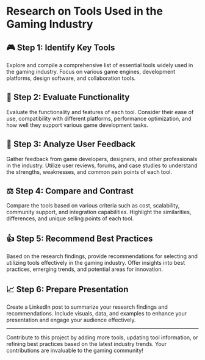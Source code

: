 # Research on Tools Used in the Gaming Industry

## 🎮 Step 1: Identify Key Tools

Explore and compile a comprehensive list of essential tools widely used in the gaming industry. Focus on various game engines, development platforms, design software, and collaboration tools.

## 🔧 Step 2: Evaluate Functionality

Evaluate the functionality and features of each tool. Consider their ease of use, compatibility with different platforms, performance optimization, and how well they support various game development tasks.

## 👥 Step 3: Analyze User Feedback

Gather feedback from game developers, designers, and other professionals in the industry. Utilize user reviews, forums, and case studies to understand the strengths, weaknesses, and common pain points of each tool.

## ⚖️ Step 4: Compare and Contrast

Compare the tools based on various criteria such as cost, scalability, community support, and integration capabilities. Highlight the similarities, differences, and unique selling points of each tool.

## 👍 Step 5: Recommend Best Practices

Based on the research findings, provide recommendations for selecting and utilizing tools effectively in the gaming industry. Offer insights into best practices, emerging trends, and potential areas for innovation.

## 📈 Step 6: Prepare Presentation

Create a LinkedIn post to summarize your research findings and recommendations. Include visuals, data, and examples to enhance your presentation and engage your audience effectively.

---

Contribute to this project by adding more tools, updating tool information, or refining best practices based on the latest industry trends. Your contributions are invaluable to the gaming community!

